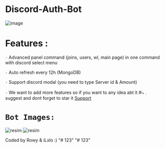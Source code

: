 # Discord-Auth-Bot
![image](https://user-images.githubusercontent.com/98545753/221368751-a07e8eea-ff4b-4525-a294-66c3df973b7b.png)

# Features :

`-` Advanced panel command (joins, users, wl, main page) in one command with discord select menu

`-` Auto refresh every 12h (MongoDB)

`-` Support discord modal (you need to type Server id & Amount)

`-` We want to add more features so if you want to any idea abt it #⤷﹒suggest and dont forget to star it [Support](https://discord.gg/4BZ4tCpnfT)


# `Bot Images:`

![resim](https://user-images.githubusercontent.com/98545753/221291339-d3f466c6-fa5b-4a1b-b6b3-50048a8e2953.png)
![resim](https://user-images.githubusercontent.com/98545753/221291784-4e25cb8e-f94c-4636-81e0-25060704ac50.png)





Coded by Rowy & iLxlo :)
"# 123" 
"# 123" 
